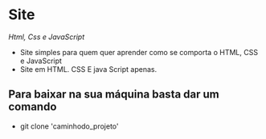 # Site
*Html, Css e JavaScript*
 - Site simples para quem quer aprender como se comporta o HTML, CSS e JavaScript 
 - Site em HTML. CSS E java Script apenas.

## Para baixar na sua máquina basta dar um comando ##
- git clone 'caminhodo_projeto'
  
